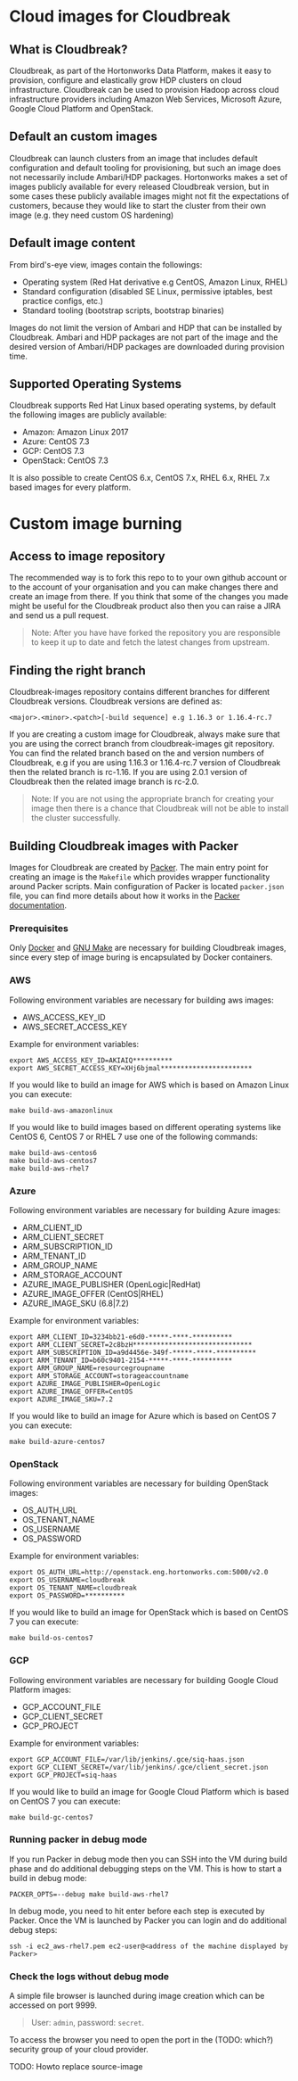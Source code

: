 # Cloud images for Cloudbreak

## What is Cloudbreak?
Cloudbreak, as part of the Hortonworks Data Platform, makes it easy to provision, configure and elastically grow HDP clusters on cloud infrastructure. Cloudbreak can be used to provision Hadoop across cloud infrastructure providers including Amazon Web Services, Microsoft Azure, Google Cloud Platform and OpenStack.

## Default an custom images
Cloudbreak can launch clusters from an image that includes default configuration and default tooling for provisioning, but such an image does not necessarily include Ambari/HDP packages. Hortonworks makes a set of images publicly available for every released Cloudbreak version, but in some cases these publicly available images might not fit the expectations of customers, because they would like to start the cluster from their own image (e.g. they need custom OS hardening)

## Default image content
From bird's-eye view, images contain the followings:
- Operating system (Red Hat derivative e.g CentOS, Amazon Linux, RHEL)
- Standard configuration (disabled SE Linux, permissive iptables, best practice configs, etc.)
- Standard tooling (bootstrap scripts, bootstrap binaries)

Images do not limit the version of Ambari and HDP that can be installed by Cloudbreak. Ambari and HDP packages are not part of the image and the desired version of Ambari/HDP packages are downloaded during provision time. 

## Supported Operating Systems
Cloudbreak supports Red Hat Linux based operating systems, by default the following images are publicly available:
- Amazon: Amazon Linux 2017
- Azure: CentOS 7.3
- GCP: CentOS 7.3
- OpenStack: CentOS 7.3

It is also possible to create CentOS 6.x, CentOS 7.x, RHEL 6.x, RHEL 7.x based images for every platform. 

# Custom image burning
## Access to image repository
The recommended way is to fork this repo to to your own github account or to the account of your organisation and you can make changes there and create an image from there.
If you think that some of the changes you made might be useful for the Cloudbreak product also then you can raise a JIRA and send us a pull request.

> Note: After you have have forked the repository you are responsible to keep it up to date and fetch the latest changes from upstream. 

## Finding the right branch
Cloudbreak-images repository contains different branches for different Cloudbreak versions. Cloudbreak versions are defined as:
```
<major>.<minor>.<patch>[-build sequence] e.g 1.16.3 or 1.16.4-rc.7
```

If you are creating a custom image for Cloudbreak,  always make sure that you are using the correct branch from cloudbreak-images git repository.  You can find the related branch based on the <major> and <minor> version numbers of Cloudbreak, e.g if you are using 1.16.3 or 1.16.4-rc.7 version of Cloudbreak then the related branch is rc-1.16. If you are using 2.0.1 version of Cloudbreak then the related image branch is rc-2.0.

> Note: If you are not using the appropriate branch for creating your image then there is a chance that Cloudbreak will not be able to install the cluster successfully.

## Building Cloudbreak images with Packer

Images for Cloudbreak are created by [Packer](https://www.packer.io/docs/). The main entry point for creating an image is the `Makefile` which provides wrapper functionality around Packer scripts. Main configuration of Packer is located `packer.json` file, you can find more details about how it works in the [Packer documentation](https://www.packer.io/docs/).

### Prerequisites

Only [Docker](https://www.docker.com/) and [GNU Make](https://www.gnu.org/software/make/) are necessary for building Cloudbreak images, since every step of image buring is encapsulated by Docker containers.

### AWS

Following environment variables are necessary for building aws images:

* AWS_ACCESS_KEY_ID
* AWS_SECRET_ACCESS_KEY

Example for environment variables:
```
export AWS_ACCESS_KEY_ID=AKIAIQ**********
export AWS_SECRET_ACCESS_KEY=XHj6bjmal***********************
```

If you would like to build an image for AWS which is based on Amazon Linux you can execute:
```
make build-aws-amazonlinux
```

If you would like to build images based on different operating systems like CentOS 6, CentOS 7 or RHEL 7 use one of the following commands: 
```
make build-aws-centos6
make build-aws-centos7
make build-aws-rhel7
```
### Azure

Following environment variables are necessary for building Azure images:

* ARM_CLIENT_ID
* ARM_CLIENT_SECRET
* ARM_SUBSCRIPTION_ID
* ARM_TENANT_ID
* ARM_GROUP_NAME
* ARM_STORAGE_ACCOUNT
* AZURE_IMAGE_PUBLISHER (OpenLogic|RedHat)
* AZURE_IMAGE_OFFER (CentOS|RHEL)
* AZURE_IMAGE_SKU (6.8|7.2)

Example for environment variables:
```
export ARM_CLIENT_ID=3234bb21-e6d0-*****-****-**********
export ARM_CLIENT_SECRET=2c8bzH******************************
export ARM_SUBSCRIPTION_ID=a9d4456e-349f-*****-****-**********
export ARM_TENANT_ID=b60c9401-2154-*****-****-**********
export ARM_GROUP_NAME=resourcegroupname
export ARM_STORAGE_ACCOUNT=storageaccountname
export AZURE_IMAGE_PUBLISHER=OpenLogic
export AZURE_IMAGE_OFFER=CentOS
export AZURE_IMAGE_SKU=7.2
```

If you would like to build an image for Azure which is based on CentOS 7 you can execute:
```
make build-azure-centos7
```

### OpenStack

Following environment variables are necessary for building OpenStack images:

* OS_AUTH_URL
* OS_TENANT_NAME
* OS_USERNAME
* OS_PASSWORD

Example for environment variables:
```
export OS_AUTH_URL=http://openstack.eng.hortonworks.com:5000/v2.0
export OS_USERNAME=cloudbreak
export OS_TENANT_NAME=cloudbreak
export OS_PASSWORD=**********
```

If you would like to build an image for OpenStack which is based on CentOS 7 you can execute:
```
make build-os-centos7
```


### GCP

Following environment variables are necessary for building Google Cloud Platform images:

* GCP_ACCOUNT_FILE
* GCP_CLIENT_SECRET
* GCP_PROJECT

Example for environment variables:
```
export GCP_ACCOUNT_FILE=/var/lib/jenkins/.gce/siq-haas.json
export GCP_CLIENT_SECRET=/var/lib/jenkins/.gce/client_secret.json
export GCP_PROJECT=siq-haas
```

If you would like to build an image for Google Cloud Platform which is based on CentOS 7 you can execute:
```
make build-gc-centos7
```


### Running packer in debug mode

If you run Packer in debug mode then you can SSH into the VM during build phase and do additional debugging steps on the VM.
This is how to start a build in debug mode:

```
PACKER_OPTS=--debug make build-aws-rhel7
```
In debug mode, you need to hit enter before each step is executed by Packer. Once the VM is launched by Packer you can login and do additional debug steps:

```
ssh -i ec2_aws-rhel7.pem ec2-user@<address of the machine displayed by Packer>
``` 

### Check the logs without debug mode
A simple file browser is launched during image creation which can be accessed on port 9999. 
> User: `admin`, password: `secret`.

To access the browser you need to open the port in the (TODO: which?) security group of your cloud provider.

TODO: Howto replace source-image
